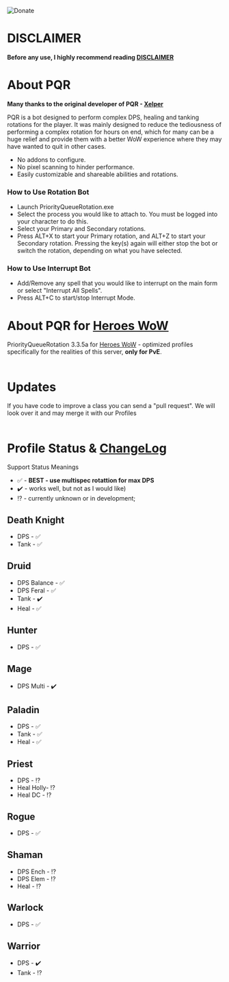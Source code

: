 ![Donate](https://img.shields.io/badge/Donate-Help%20US-orange.svg?style=for-the-badge)

# DISCLAIMER
**Before any use, I highly recommend reading [DISCLAIMER](https://github.com/darhanger/PQR_3.3.5a-for-Heroes-WoW/blob/master/DISCLAIMER.md)**

# About PQR
**Many thanks to the original developer of PQR - [Xelper](http://www.ownedcore.com/forums/members/44279-xelper.html)**

PQR is a bot designed to perform complex DPS, healing and tanking rotations for the player. It was mainly designed to reduce the tediousness of performing a complex rotation for hours on end, which for many can be a huge relief and provide them with a better WoW experience where they may have wanted to quit in other cases.
<br>
+ No addons to configure.
+ No pixel scanning to hinder performance.
+ Easily customizable and shareable abilities and rotations.
### How to Use Rotation Bot
+ Launch PriorityQueueRotation.exe
+ Select the process you would like to attach to. You must be logged into your character to do this.
+ Select your Primary and Secondary rotations.
+ Press ALT+X to start your Primary rotation, and ALT+Z to start your Secondary rotation. Pressing the key(s) again will either stop the bot or switch the rotation, depending on what you have selected.

### How to Use Interrupt Bot
+ Add/Remove any spell that you would like to interrupt on the main form or select "Interrupt All Spells".
+ Press ALT+C to start/stop Interrupt Mode.

# About PQR for [Heroes WoW](https://heroes-wow.com/wotlk/index.php?page=register&raf=f5665b13f04b02826bc3a9723d13129898068c37)
PriorityQueueRotation 3.3.5a for [Heroes WoW](https://heroes-wow.com/wotlk/index.php?page=register&raf=f5665b13f04b02826bc3a9723d13129898068c37) - optimized profiles specifically for the realities of this server, **only for PvE**.
<br>
<br>
# Updates
If you have code to improve a class you can send a "pull request". We will look over it and may merge it with our Profiles
<br>
<br>
# Profile Status & [ChangeLog](https://github.com/darhanger/PQR_3.3.5a-for-Heroes-WoW/blob/master/ChangeLog.md)
Support Status Meanings 
<br>
+ ✅ - **BEST - use multispec rotattion for max DPS**
+ ✔️ - works well, but not as I would like)
+ ⁉️ - currently unknown or in development;

## Death Knight
+ DPS - ✅
+ Tank - ✅
## Druid
+ DPS Balance - ✅
+ DPS Feral - ✅
+ Tank - ✔️
+ Heal - ✅
## Hunter
+ DPS - ✅
## Mage
+ DPS Multi - ✔️
## Paladin
+ DPS - ✅
+ Tank - ✅
+ Heal - ✅
## Priest
+ DPS - ⁉️
+ Heal Holly- ⁉️
+ Heal DC - ⁉️
## Rogue
+ DPS - ✅
## Shaman
+ DPS Ench - ⁉️ 
+ DPS Elem - ⁉️
+ Heal - ⁉️
## Warlock
- DPS - ✅
## Warrior
+ DPS - ✔️
+ Tank - ⁉️
